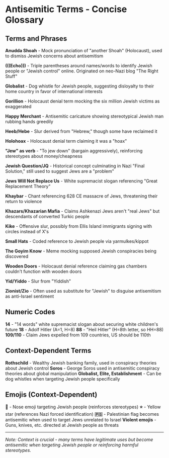 # Antisemitic Terms - Concise Glossary

## Terms and Phrases

**Anudda Shoah** - Mock pronunciation of "another Shoah" (Holocaust), used to dismiss Jewish concerns about antisemitism

**(((Echo)))** - Triple parentheses around names/words to identify Jewish people or "Jewish control" online. Originated on neo-Nazi blog "The Right Stuff"

**Globalist** - Dog whistle for Jewish people, suggesting disloyalty to their home country in favor of international interests

**Gorillion** - Holocaust denial term mocking the six million Jewish victims as exaggerated

**Happy Merchant** - Antisemitic caricature showing stereotypical Jewish man rubbing hands greedily

**Heeb/Hebe** - Slur derived from "Hebrew," though some have reclaimed it

**Holohoax** - Holocaust denial term claiming it was a "hoax"

**"Jew" as verb** - "To jew down" (bargain aggressively), reinforcing stereotypes about money/cheapness

**Jewish Question/JQ** - Historical concept culminating in Nazi "Final Solution," still used to suggest Jews are a "problem"

**Jews Will Not Replace Us** - White supremacist slogan referencing "Great Replacement Theory"

**Khaybar** - Chant referencing 628 CE massacre of Jews, threatening their return to violence

**Khazars/Khazarian Mafia** - Claims Ashkenazi Jews aren't "real Jews" but descendants of converted Turkic people

**Kike** - Offensive slur, possibly from Ellis Island immigrants signing with circles instead of X's

**Small Hats** - Coded reference to Jewish people via yarmulkes/kippot

**The Goyim Know** - Meme mocking supposed Jewish conspiracies being discovered

**Wooden Doors** - Holocaust denial reference claiming gas chambers couldn't function with wooden doors

**Yid/Yiddo** - Slur from "Yiddish"

**Zionist/Zio** - Often used as substitute for "Jewish" to disguise antisemitism as anti-Israel sentiment

## Numeric Codes

**14** - "14 words" white supremacist slogan about securing white children's future
**18** - Adolf Hitler (A=1, H=8)
**88** - "Heil Hitler" (H=8th letter, so HH=88)
**109/110** - Claim Jews expelled from 109 countries, US should be 110th

## Context-Dependent Terms

**Rothschild** - Wealthy Jewish banking family, used in conspiracy theories about Jewish control
**Soros** - George Soros used in antisemitic conspiracy theories about global manipulation
**Globalist, Elite, Establishment** - Can be dog whistles when targeting Jewish people specifically

## Emojis (Context-Dependent)

**👃** - Nose emoji targeting Jewish people (reinforces stereotypes)
**⭐** - Yellow star (references Nazi forced identification)
**🇵🇸** - Palestinian flag becomes antisemitic when used to target Jews unrelated to Israel
**Violent emojis** - Guns, knives, etc. directed at Jewish people as threats

---

*Note: Context is crucial - many terms have legitimate uses but become antisemitic when targeting Jewish people or reinforcing harmful stereotypes.*